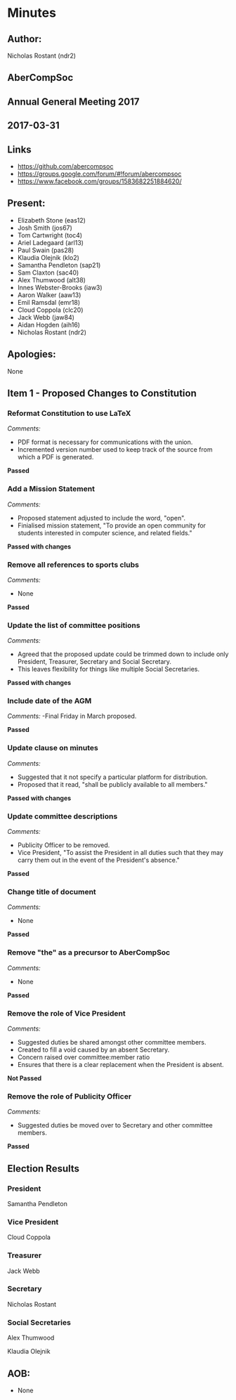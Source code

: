 # Minutes

## Author:
Nicholas Rostant (ndr2)

## AberCompSoc

## Annual General Meeting 2017

## 2017-03-31

## Links
- https://github.com/abercompsoc
- https://groups.google.com/forum/#!forum/abercompsoc
- https://www.facebook.com/groups/1583682251884620/

## Present: 
- Elizabeth Stone       (eas12)
- Josh Smith            (jos67)
- Tom Cartwright        (toc4)
- Ariel Ladegaard       (arl13)
- Paul Swain            (pas28)
- Klaudia Olejnik       (klo2)
- Samantha Pendleton    (sap21)
- Sam Claxton           (sac40)
- Alex Thumwood         (alt38)
- Innes Webster-Brooks  (iaw3)
- Aaron Walker          (aaw13)
- Emil Ramsdal          (emr18)
- Cloud Coppola         (clc20)
- Jack Webb             (jaw84)
- Aidan Hogden          (aih16)
- Nicholas Rostant      (ndr2)

## Apologies:
None

## Item 1 - Proposed Changes to Constitution

### Reformat Constitution to use LaTeX

*Comments:*
- PDF format is necessary for communications with the union.
- Incremented version number used to keep track of the source from which a PDF is generated.

**Passed**

### Add a Mission Statement

*Comments:*
- Proposed statement adjusted to include the word, "open".
- Finialised mission statement, "To provide an open community for students interested in computer science, and related fields."

**Passed with changes**

### Remove all references to sports clubs

*Comments:*
- None

**Passed**

### Update the list of committee positions

*Comments:*
- Agreed that the proposed update could be trimmed down to include only President, Treasurer, Secretary and Social Secretary.
- This leaves flexibility for things like multiple Social Secretaries.

**Passed with changes**

### Include date of the AGM

*Comments:*
-Final Friday in March proposed.

**Passed**

### Update clause on minutes

*Comments:*
- Suggested that it not specify a particular platform for distribution.
- Proposed that it read, "shall be publicly available to all members."

**Passed with changes**

### Update committee descriptions

*Comments:*
- Publicity Officer to be removed.
- Vice President, "To assist the President in all duties such that they may carry them out in the event of the President's absence."

**Passed**

### Change title of document

*Comments:*
- None

**Passed**

### Remove "the" as a precursor to AberCompSoc

*Comments:*
- None

**Passed**

### Remove the role of Vice President

*Comments:*
- Suggested duties be shared amongst other committee members.
- Created to fill a void caused by an absent Secretary.
- Concern raised over committee:member ratio
- Ensures that there is a clear replacement when the President is absent.

**Not Passed**

### Remove the role of Publicity Officer

*Comments:*
- Suggested duties be moved over to Secretary and other committee members.

**Passed**

## Election Results 

### President
Samantha Pendleton

### Vice President
Cloud Coppola

### Treasurer
Jack Webb

### Secretary
Nicholas Rostant

### Social Secretaries
Alex Thumwood

Klaudia Olejnik

## AOB:
- None
